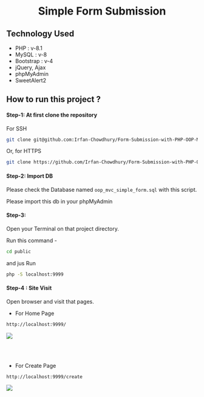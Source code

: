 <div align='center'>

# Simple Form Submission 

</div>

## Technology Used
- PHP : v-8.1
- MySQL : v-8 
- Bootstrap : v-4
- jQuery, Ajax
- phpMyAdmin
- SweetAlert2



## How to run this project ?


#### Step-1: At first clone the repository 

For SSH

```bash
git clone git@github.com:Irfan-Chowdhury/Form-Submission-with-PHP-OOP-MVC.git
```

Or, for HTTPS

```bash
git clone https://github.com/Irfan-Chowdhury/Form-Submission-with-PHP-OOP-MVC.git
```

#### Step-2: Import DB
Please check the Database named `oop_mvc_simple_form.sql` with this script.

Please import this db in your phpMyAdmin


#### Step-3: 
Open your Terminal on that project directory.

Run this command - 

```bash
cd public
```

and jus Run 

```bash
php -S localhost:9999
```

#### Step-4 : Site Visit
Open browser and visit that pages.

- For Home Page

```bash
http://localhost:9999/

```

<img src="https://snipboard.io/zIc6nM.jpg">


</br></br>

- For Create Page

```bash
http://localhost:9999/create

```

<img src="https://snipboard.io/kWS3o7.jpg">










